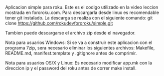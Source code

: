 Aplicacion simple para roku.
Este es el codigo utilizado en la video leccion mostrada en fororoku.com.
Para descargarla desde linux es recomendable tener git instalado.
La descarga se realiza con el siguiente comando:
git clone https://github.com/rokudevfororoku/simple.git

Tambien puede descargarse el archivo zip desde el navegador.

Nota para usuarios Windows:
Si se va a construir este aplicacion con el programa 7zip, sera necesario
eliminar los siguientes archivos: Makefile, README.md, manifest.template y
.gitignore antes de comprimir.

Nota para usuarios OS/X y Linux:
Es necesario modificar app.mk con la direccion ip y el password del roku antes de correr
make install.
